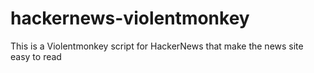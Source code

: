 # hackernews-violentmonkey
This is a Violentmonkey script for HackerNews that make the news site easy to read

